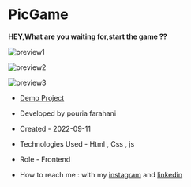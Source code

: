 # PicGame

**HEY,What are you waiting for,start the game ??**

![preview1](https://user-images.githubusercontent.com/109727844/189748966-08b6126a-03ce-4d30-aed9-b3fd25f76fa9.jpg)

![preview2](https://user-images.githubusercontent.com/109727844/189749596-4b1fe2b8-b083-4ded-a2cc-0908c2f85212.jpg)

![preview3](https://user-images.githubusercontent.com/109727844/189748313-642b54a3-ba3b-4703-b086-3ad412aedf7b.jpg)



-  [Demo Project](https://pouria-farahani-developer.github.io/PicGame/)

-  Developed by pouria farahani

-  Created - 2022-09-11

-  Technologies Used - Html , Css , js

-  Role - Frontend

-  How to reach me : with my [instagram](https://www.instagram.com/pouria_farahani_developer) and [linkedin](https://www.linkedin.com/in/pouria-farahani-developer)
